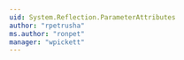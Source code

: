 ```yaml
---
uid: System.Reflection.ParameterAttributes
author: "rpetrusha"
ms.author: "ronpet"
manager: "wpickett"
---
```

